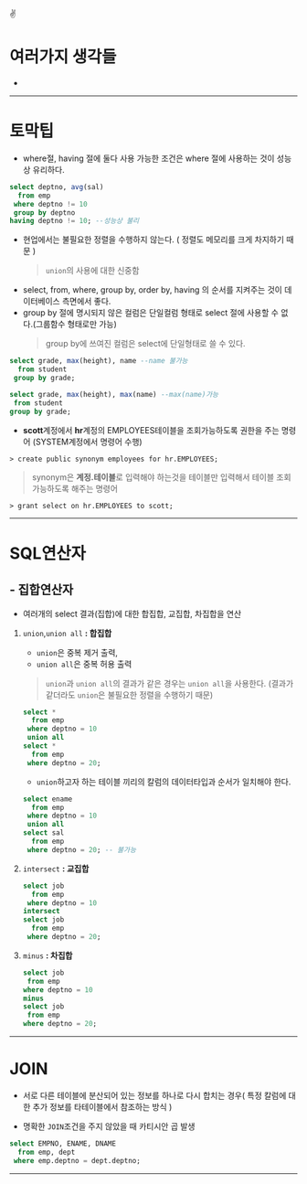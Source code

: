 :v:
# 여러가지 생각들


- 

---
# 토막팁
- where절, having 절에 둘다 사용 가능한 조건은 where 절에 사용하는 것이 성능상 유리하다.
```sql
select deptno, avg(sal)
  from emp
 where deptno != 10
 group by deptno
having deptno != 10; --성능상 불리
```
- 현업에서는 불필요한 정렬을 수행하지 않는다. ( 정렬도 메모리를 크게 차지하기 때문 )
    > `union`의 사용에 대한 신중함
- select, from, where, group by, order by, having 의 순서를 지켜주는 것이 데이터베이스 측면에서 좋다.
- group by 절에 명시되지 않은 컬럼은 단일컬럼 형태로 select 절에 사용할 수 없다.(그룹함수 형태로만 가능)
    > group by에 쓰여진 컬럼은 select에 단일형태로 쓸 수 있다.
```sql
select grade, max(height), name --name 불가능
  from student
 group by grade;
 ``` 
 ```sql
select grade, max(height), max(name) --max(name)가능
  from student
 group by grade;
 ```
 - **scott**계정에서 **hr**계정의 EMPLOYEES테이블을 조회가능하도록 권한을 주는 명령어 (SYSTEM계정에서 명령어 수행)
```
> create public synonym employees for hr.EMPLOYEES;
 ```
 > synonym은 **계정.테이블**로 입력해야 하는것을 테이블만 입력해서 테이블 조회 가능하도록 해주는 명령어

```
> grant select on hr.EMPLOYEES to scott;
 ```


---
# SQL연산자
## - 집합연산자
- 여러개의 select 결과(집합)에 대한 합집합, 교집합, 차집합을 연산
    
1. `union`,`union all` **: 합집합** 
    - `union`은 중복 제거 출력,
    - `union all`은 중복 허용 출력
    > `union`과 `union all`의 결과가 같은 경우는 `union all`을 사용한다. (결과가 같더라도 `union`은 불필요한 정렬을 수행하기 때문)

    ```sql
    select *
      from emp
     where deptno = 10
     union all
    select *
      from emp
     where deptno = 20;
    ```
    - `union`하고자 하는 테이블 끼리의 칼럼의 데이터타입과 순서가 일치해야 한다. 
    ```sql
    select ename
      from emp
     where deptno = 10
     union all
    select sal
      from emp
     where deptno = 20; -- 불가능
     ```

1. `intersect` **: 교집합**
    ```sql
    select job
      from emp
     where deptno = 10
    intersect 
    select job
      from emp
     where deptno = 20;
     ```
1. `minus` **: 차집합** 
     ```sql
    select job
      from emp
     where deptno = 10
     minus
    select job
      from emp
     where deptno = 20;
     ```
---
# JOIN
- 서로 다른 테이블에 분산되어 있는 정보를 하나로 다시 합치는 경우( 특정 칼럼에 대한 추가 정보를 타테이블에서 참조하는 방식 )

- 명확한 `JOIN`조건을 주지 않았을 때 카티시안 곱 발생
```sql
select EMPNO, ENAME, DNAME
  from emp, dept
 where emp.deptno = dept.deptno;
 ```

---
